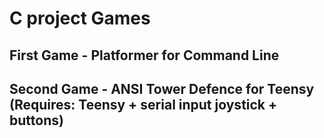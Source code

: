 # C project Games
## First Game - Platformer for Command Line
## Second Game - ANSI Tower Defence for Teensy (Requires: Teensy + serial input joystick + buttons)
